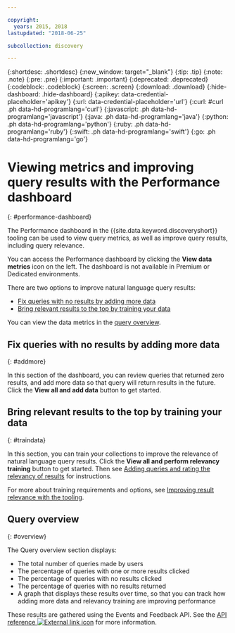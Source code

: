 ```yaml
---

copyright:
  years: 2015, 2018
lastupdated: "2018-06-25"

subcollection: discovery

---
```


{:shortdesc: .shortdesc}
{:new_window: target="_blank"}
{:tip: .tip}
{:note: .note}
{:pre: .pre}
{:important: .important}
{:deprecated: .deprecated}
{:codeblock: .codeblock}
{:screen: .screen}
{:download: .download}
{:hide-dashboard: .hide-dashboard}
{:apikey: data-credential-placeholder='apikey'} 
{:url: data-credential-placeholder='url'}
{:curl: #curl .ph data-hd-programlang='curl'}
{:javascript: .ph data-hd-programlang='javascript'}
{:java: .ph data-hd-programlang='java'}
{:python: .ph data-hd-programlang='python'}
{:ruby: .ph data-hd-programlang='ruby'}
{:swift: .ph data-hd-programlang='swift'}
{:go: .ph data-hd-programlang='go'}

# Viewing metrics and improving query results with the Performance dashboard
{: #performance-dashboard}

The Performance dashboard in the {{site.data.keyword.discoveryshort}} tooling can be used to view query metrics, as well as improve query results, including query relevance.

You can access the Performance dashboard by clicking the **View data metrics** icon on the left. The dashboard is not available in Premium or Dedicated environments.

There are two options to improve natural language query results:
- [Fix queries with no results by adding more data](/docs/services/discovery?topic=discovery-performance-dashboard#addmore)
- [Bring relevant results to the top by training your data](/docs/services/discovery?topic=discovery-performance-dashboard#traindata)

You can view the data metrics in the [query overview](/docs/services/discovery?topic=discovery-performance-dashboard#overview). 

## Fix queries with no results by adding more data
{: #addmore}

In this section of the dashboard, you can review queries that returned zero results, and add more data so that query will return results in the future. Click the **View all and add data** button to get started. 

## Bring relevant results to the top by training your data
{: #traindata}

In this section, you can train your collections to improve the relevance of natural language query results. Click the **View all and perform relevancy training** button to get started. Then see [Adding queries and rating the relevancy of results](/docs/services/discovery?topic=discovery-improving-result-relevance-with-the-tooling#results) for instructions.

For more about training requirements and options, see [Improving result relevance with the tooling](/docs/services/discovery?topic=discovery-improving-result-relevance-with-the-tooling#improving-result-relevance-with-the-tooling).

## Query overview
{: #overview}

The Query overview section displays:
- The total number of queries made by users
- The percentage of queries with one or more results clicked
- The percentage of queries with no results clicked
- The percentage of queries with no results returned
- A graph that displays these results over time, so that you can track how adding more data and relevancy training are improving performance

These results are gathered using the Events and Feedback API. See the [API reference ![External link icon](../../icons/launch-glyph.svg "External link icon")](https://{DomainName}/apidocs/discovery#create-event) for more information.